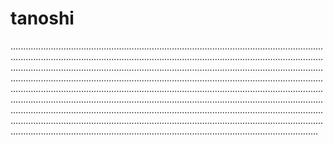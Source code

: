 # tanoshi
..........................................................................................................................................................................................................................................................................................................................................................................................................................................................................................................................................................................................................................................................................................................................................................................................................................................................................................................................................................................................................................................................................................................................................................